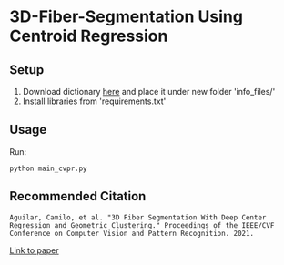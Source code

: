 # 3D-Fiber-Segmentation Using Centroid Regression

## Setup
1.  Download dictionary [here](https://1drv.ms/u/s!ArkbR4HWOOHqgfpSTdFkpiw384ZAug?e=3cuBGb) and place it under new folder 'info_files/'
2. Install libraries from 'requirements.txt'

## Usage
Run:
```
python main_cvpr.py

```

## Recommended Citation
```
Aguilar, Camilo, et al. "3D Fiber Segmentation With Deep Center Regression and Geometric Clustering." Proceedings of the IEEE/CVF Conference on Computer Vision and Pattern Recognition. 2021.
```
[Link to paper](https://openaccess.thecvf.com/content/CVPR2021W/CVMI/html/Aguilar_3D_Fiber_Segmentation_With_Deep_Center_Regression_and_Geometric_Clustering_CVPRW_2021_paper.html)
